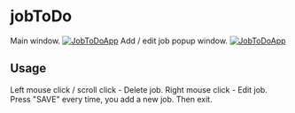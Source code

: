 # jobToDo
Main window.
<a href="https://github.com/dnowo/"><img src="https://i.imgur.com/Rnl4utV.png" title="JobToDoApp" alt="JobToDoApp"></a>
Add / edit job popup window.
<a href="https://github.com/dnowo/"><img src="https://i.imgur.com/XNepWPv.png" title="JobToDoApp" alt="JobToDoApp"></a>
## Usage
Left mouse click / scroll click - Delete job.
Right mouse click - Edit job.
Press "SAVE" every time, you add a new job. Then exit. 
